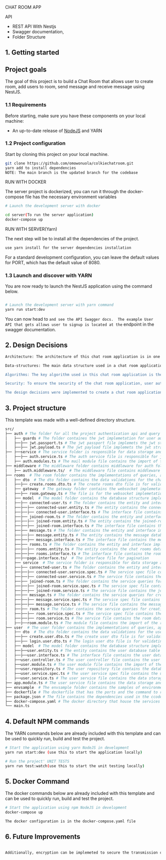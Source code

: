 CHAT ROOM APP


API

- REST API With Nestjs
- Swagger documentation,
- Folder Structure

## 1. Getting started
## Project goals

The goal of this project is to build a Chat Room that allows user to create room, add users to room, send message and receive message using NestJS.

### 1.1 Requirements

Before starting, make sure you have these components on your local machine:

- An up-to-date release of [NodeJS](https://nodejs.org/) and YARN

### 1.2 Project configuration

Start by cloning this project on your local machine.

``` sh
git clone https://github.com/omowonuola/colkiechatroom.git
yarn add to install dependencies
NOTE: The main branch is the updated branch for the codebase

```
RUN WITH DOCKER

The server project is dockerized, you can run it through the docker-compose file has the necessary environment variables
```sh
# Launch the development server with docker

cd server(To run the server application)
docker-compose up
```
RUN WITH SERVER(Yarn)

The next step will be to install all the dependencies of the project.

```sh
use yarn install for the server dependencies installation
```

For a standard development configuration, you can leave the default values for PORT, which has the default value of 8080.

### 1.3 Launch and discover with YARN

You are now ready to launch the NestJS application using the command below.

```sh

# Launch the development server with yarn command
yarn run start:dev
```

You can now head to `` and see the API Swagger docs. 
The example User API that gets allows user to signup is located at the `` endpoint in the swagger documentation.

## 2. Design Decisions

```sh
Architecture: The architecture of this chat room application is in one component which is just the backend. The backend is responsible for storing chat messages, handling user authentication, and broadcasting messages to all users in the chat room. 

Data-structures: The main data structure used in a chat room application is a message. Each message typically contains information such as the sender's username, the timestamp of the message, and the text of the message itself. The messages were stored in the database for future retriever. For broadcasting messages to all users, the socket.emit model was used.

Algorithms: The key algorithm used in this chat room application is the broadcasting algorithm, which is responsible for sending messages to all users in the chat room. The socket.emit model from socket.io was implemented, where each user subscribes to a channel or topic, and the backend broadcasts messages to all subscribers of the channel.

Security: To ensure the security of the chat room application, user authentication and authorization was implemented using bcrypt. This was achieved by using authentication method of username and password authentication.

The design decisions were implemented to create a chat room application that is scalable, secure, and efficient. Using the socket.io model for broadcasting messages helps to accommodate large number of users, the application efficiently send messages to all users in the chat room. By implementing user authentication, the application ensures the security of the users.
```
## 3. Project structure

This template was made with a well-defined directory structure.

```sh
src/
├── auth # The folder for all the project authentication api and query
│   ├── guards # The folder containes the jwt implemetation for user authorization
│   ├──├── jwt.passport.ts # The jwt passport file implemets the jwt strategy class for jwt validation
│   ├──├── jwt.payload.ts # The jwt payload file implemets the jwt strategy interface
├── ├──service # The service folder is responsible for data storage and retrieval.
│   ├──├── auth.service.ts # The auth service file is responsible for jwt signing and hash password queries.
│   ├── auth.modules.ts # The mail module file contains the import of the AuthService
├── middleware # The middleware folder contains middleware for auth folder
│   ├── auth.middleware.ts/  # The middleware file contains middleware for auth folder
├── rooms  # The room folder contains the implementations of queries, api for the chat room
│   ├── dto  # The dto folder contains the data validations for the chat room apis
│   ├──├── create.rooms.dto.ts # The create rooms dto file is for validating necessary data for creating a chat room
│   ├── gateway  # The gateway folder contains the websocket implemetations for creating the chat room
│   ├──├── room.gateway.ts # The file is for the websocket implemetations for creating the chat room, adding user, sending messages
│   ├── model  # The model folder contains the database structure implemetations for the chat room
│   ├──├── connected-user.ts # The folder contains the entity and interface implemetations for creating the connected user in a room
│   ├──├──├── connected-user.entity.ts # The entity contains the connected-user database table structure.
│   ├──├──├── connected-user.interface.ts # The interface file contains the connected-user database table data.
│   ├──├── joined-room.ts # The folder contains the entity and interface implemetations for creating the joined-room 
│   ├──├──├── joined-room.entity.ts # The entity contains the joined-room database table structure.
│   ├──├──├── joined-room.interface.ts # The interface file contains the joined-room database table data.
│   ├──├── message.ts # The folder contains the entity and interface implemetations for creating a message 
│   ├──├──├── message.entity.ts # The entity contains the message database table structure.
│   ├──├──├── message.interface.ts # The interface file contains the message database table data.
│   ├──├── rooms.ts # The folder contains the entity and interface implemetations for creating a chat room 
│   ├──├──├── rooms.entity.ts # The entity contains the chat rooms database table structure.
│   ├──├──├── rooms.interface.ts # The interface file contains the rooms database table data.
│   ├──├──page.interface.ts/  # The interface file for pagination
│   ├── service  # The service folder is responsible for data storage and retrieval for the room.
│   ├──├── connected-user.ts # The folder contains the entity and interface implemetations for creating the connected user in a room
│   ├──├──├── connected-user.service.spec.ts # The service spec file contains the unit test for the connected-user apis.
│   ├──├──├── connected-user.service.ts # The service file contains the connected-user data storage and retrieval queries.
│   ├──├── joined-room.ts # The folder contains the service queries for creating the joined-room apis
│   ├──├──├── joined-room.service.spec.ts # The service spec file contains the unit test for the joined-room apis.
│   ├──├──├── joined-room.service.ts # The service file contains the joined-room data storage and retrieval queries.
│   ├──├── message.ts # The folder contains the service queries for creating the message apis
│   ├──├──├── message.service.spec.ts # The service spec file contains the unit test for the message apis.
│   ├──├──├── message.service.ts # The service file contains the message data storage and retrieval queries.
│   ├──├── room.ts # The folder contains the service queries for creating the room apis
│   ├──├──├── room.service.spec.ts # The service spec file contains the unit test for the room apis.
│   ├──├──├── room.service.ts # The service file contains the room data storage and retrieval queries.
│   ├──├──room.module.ts # The module file contains the import of the room services
├── user  # The user folder contains the implementations of queries, api for the user access
│   ├── dto  # The dto folder contains the data validations for the user apis
│   ├──├── create.user.dto.ts # The create user dto file is for validating necessary data for creating a user
│   ├──├── login.user.dto.ts # The login user dto file is for validating necessary data for a user to login
│   ├── model  # The model folder contains the database structure implemetations for the chat room
│   ├──├──user.entity.ts # The entity contains the user database table structure.
│   ├──├──user.interface.ts # The interface file contains the user database table data.
│   ├──user.controller.ts # The user controller file contains the user routes for the apis.
│   ├──user.module.ts # The user module file contains the import of the user services and controller
│   ├──user.repository.ts # The user repository file contains the database queries for users
│   ├──user.service.spec.ts # The user service spec file contains the unit test for user service apis
│   ├──user.service.ts # The user service file contains the data storage and retrieval queries for users
├── app.module.ts # The user service file contains the data storage and retrieval queries for users
├── envsample  # The envsample folder contains the samples of environment variables used in the codebase
├── dockerfile # The dockerfile that has the ports and the command to run the application.
├── package.json # The file contains the dependencies used in the ccodebase.
├── docker-compose.yaml # The docker directory that house the services and the docker environmental variables.
└── main.ts
```

## 4. Default NPM commands

The YARN commands below are already included with this template and can be used to quickly run, build and test the project.

```sh
# Start the application using yarn NodeJS in development
yarn run start:dev (use this to start the application locally)

# Run the project' UNIT TESTS
yarn run test:watch(use this to start the unit testing locally)
```

## 5. Docker Command

The docker commands below are already included with this template and can be used to quickly run, build and test the project.

```sh
# Start the application using npm NodeJS in development
docker-compose up

The docker configuration is in the docker-compose.yaml file

```


## 6. Future Improvements
```sh

Additionally, encryption can be implemeted to secure the transmission of messages over the network which will.

```
